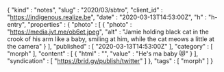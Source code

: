 {
  "kind" : "notes",
  "slug" : "2020/03/sbtro",
  "client_id" : "https://indigenous.realize.be",
  "date" : "2020-03-13T14:53:00Z",
  "h" : "h-entry",
  "properties" : {
    "photo" : [ {
      "photo" : "https://media.jvt.me/ob6et.jpeg",
      "alt" : "Jamie holding black cat in the crook of his arm like a baby, smiling at him, while the cat meows a little at the camera"
    } ],
    "published" : [ "2020-03-13T14:53:00Z" ],
    "category" : [ "morph" ],
    "content" : [ {
      "html" : "",
      "value" : "He's ma baby 😻"
    } ],
    "syndication" : [ "https://brid.gy/publish/twitter" ]
  },
  "tags" : [ "morph" ]
}
